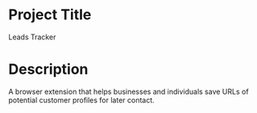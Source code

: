 # Project Title

Leads Tracker

# Description

A browser extension that helps businesses and individuals save URLs of potential customer profiles for later contact.

